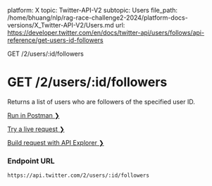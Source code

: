 platform: X
topic: Twitter-API-V2
subtopic: Users
file_path: /home/bhuang/nlp/rag-race-challenge2-2024/platform-docs-versions/X_Twitter-API-V2/Users.md
url: https://developer.twitter.com/en/docs/twitter-api/users/follows/api-reference/get-users-id-followers

GET /2/users/:id/followers

# GET /2/users/:id/followers

Returns a list of users who are followers of the specified user ID.

[Run in Postman ❯](https://t.co/twitter-api-postman) 

[Try a live request ❯](https://oauth-playground.glitch.me/?id=usersIdFollowers&params=%28%27query%21%28%29%7Ebody%21%27%27%7Epath%21%28%27*%7E**id%21%272244994945%27%29%01*_) 

[Build request with API Explorer ❯](https://developer.twitter.com/apitools/api?endpoint=%2F2%2Fusers%2F%7Bid%7D%2Ffollowers&method=get) 

### Endpoint URL

`https://api.twitter.com/2/users/:id/followers`